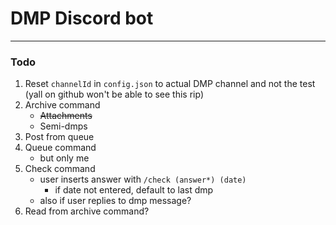 # DMP Discord bot

---
### Todo
1. Reset `channelId` in `config.json` to actual DMP channel and not the test (yall on github won't be able to see this rip)
2. Archive command
    * ~~Attachments~~
    * Semi-dmps
3. Post from queue
4. Queue command
    * but only me
5. Check command
    * user inserts answer with `/check (answer*) (date)`
      * if date not entered, default to last dmp
    * also if user replies to dmp message?
6. Read from archive command?